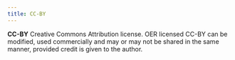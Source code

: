 ```yaml
---
title: CC-BY
---
```


**CC-BY**
Creative Commons Attribution license. OER licensed CC-BY can be modified, used commercially and may or may not be shared in the same manner, provided credit is given to the author. 
